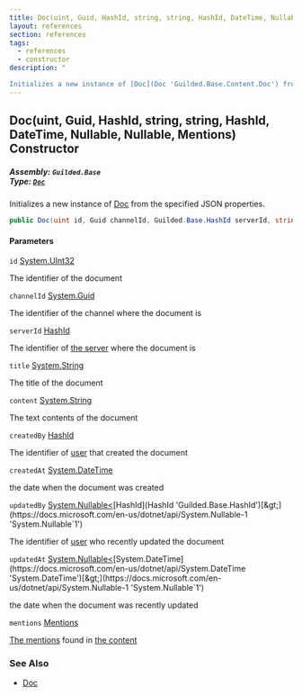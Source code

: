 ```yaml
---
title: Doc(uint, Guid, HashId, string, string, HashId, DateTime, Nullable<HashId>, Nullable<DateTime>, Mentions)
layout: references
section: references
tags:
  - references
  - constructor
description: "

Initializes a new instance of [Doc](Doc 'Guilded.Base.Content.Doc') from the specified JSON properties."
---
```


## Doc(uint, Guid, HashId, string, string, HashId, DateTime, Nullable<HashId>, Nullable<DateTime>, Mentions) Constructor
##### **Assembly:** `Guilded.Base`<br/>**Type:** [`Doc`](Doc 'Guilded.Base.Content.Doc')

Initializes a new instance of [Doc](Doc 'Guilded.Base.Content.Doc') from the specified JSON properties.

```csharp
public Doc(uint id, Guid channelId, Guilded.Base.HashId serverId, string title, string content, Guilded.Base.HashId createdBy, System.DateTime createdAt, System.Nullable<Guilded.Base.HashId> updatedBy=null, System.Nullable<System.DateTime> updatedAt=null, Guilded.Base.Content.Mentions? mentions=null);
```
#### Parameters

<a name='Guilded.Base.Content.Doc.Doc(uint,Guid,Guilded.Base.HashId,string,string,Guilded.Base.HashId,System.DateTime,System.Nullable_Guilded.Base.HashId_,System.Nullable_System.DateTime_,Guilded.Base.Content.Mentions).id'></a>

`id` [System.UInt32](https://docs.microsoft.com/en-us/dotnet/api/System.UInt32 'System.UInt32')

The identifier of the document

<a name='Guilded.Base.Content.Doc.Doc(uint,Guid,Guilded.Base.HashId,string,string,Guilded.Base.HashId,System.DateTime,System.Nullable_Guilded.Base.HashId_,System.Nullable_System.DateTime_,Guilded.Base.Content.Mentions).channelId'></a>

`channelId` [System.Guid](https://docs.microsoft.com/en-us/dotnet/api/System.Guid 'System.Guid')

The identifier of the channel where the document is

<a name='Guilded.Base.Content.Doc.Doc(uint,Guid,Guilded.Base.HashId,string,string,Guilded.Base.HashId,System.DateTime,System.Nullable_Guilded.Base.HashId_,System.Nullable_System.DateTime_,Guilded.Base.Content.Mentions).serverId'></a>

`serverId` [HashId](HashId 'Guilded.Base.HashId')

The identifier of [the server](Server 'Guilded.Base.Servers.Server') where the document is

<a name='Guilded.Base.Content.Doc.Doc(uint,Guid,Guilded.Base.HashId,string,string,Guilded.Base.HashId,System.DateTime,System.Nullable_Guilded.Base.HashId_,System.Nullable_System.DateTime_,Guilded.Base.Content.Mentions).title'></a>

`title` [System.String](https://docs.microsoft.com/en-us/dotnet/api/System.String 'System.String')

The title of the document

<a name='Guilded.Base.Content.Doc.Doc(uint,Guid,Guilded.Base.HashId,string,string,Guilded.Base.HashId,System.DateTime,System.Nullable_Guilded.Base.HashId_,System.Nullable_System.DateTime_,Guilded.Base.Content.Mentions).content'></a>

`content` [System.String](https://docs.microsoft.com/en-us/dotnet/api/System.String 'System.String')

The text contents of the document

<a name='Guilded.Base.Content.Doc.Doc(uint,Guid,Guilded.Base.HashId,string,string,Guilded.Base.HashId,System.DateTime,System.Nullable_Guilded.Base.HashId_,System.Nullable_System.DateTime_,Guilded.Base.Content.Mentions).createdBy'></a>

`createdBy` [HashId](HashId 'Guilded.Base.HashId')

The identifier of [user](User 'Guilded.Base.Users.User') that created the document

<a name='Guilded.Base.Content.Doc.Doc(uint,Guid,Guilded.Base.HashId,string,string,Guilded.Base.HashId,System.DateTime,System.Nullable_Guilded.Base.HashId_,System.Nullable_System.DateTime_,Guilded.Base.Content.Mentions).createdAt'></a>

`createdAt` [System.DateTime](https://docs.microsoft.com/en-us/dotnet/api/System.DateTime 'System.DateTime')

the date when the document was created

<a name='Guilded.Base.Content.Doc.Doc(uint,Guid,Guilded.Base.HashId,string,string,Guilded.Base.HashId,System.DateTime,System.Nullable_Guilded.Base.HashId_,System.Nullable_System.DateTime_,Guilded.Base.Content.Mentions).updatedBy'></a>

`updatedBy` [System.Nullable&lt;](https://docs.microsoft.com/en-us/dotnet/api/System.Nullable-1 'System.Nullable`1')[HashId](HashId 'Guilded.Base.HashId')[&gt;](https://docs.microsoft.com/en-us/dotnet/api/System.Nullable-1 'System.Nullable`1')

The identifier of [user](User 'Guilded.Base.Users.User') who recently updated the document

<a name='Guilded.Base.Content.Doc.Doc(uint,Guid,Guilded.Base.HashId,string,string,Guilded.Base.HashId,System.DateTime,System.Nullable_Guilded.Base.HashId_,System.Nullable_System.DateTime_,Guilded.Base.Content.Mentions).updatedAt'></a>

`updatedAt` [System.Nullable&lt;](https://docs.microsoft.com/en-us/dotnet/api/System.Nullable-1 'System.Nullable`1')[System.DateTime](https://docs.microsoft.com/en-us/dotnet/api/System.DateTime 'System.DateTime')[&gt;](https://docs.microsoft.com/en-us/dotnet/api/System.Nullable-1 'System.Nullable`1')

the date when the document was recently updated

<a name='Guilded.Base.Content.Doc.Doc(uint,Guid,Guilded.Base.HashId,string,string,Guilded.Base.HashId,System.DateTime,System.Nullable_Guilded.Base.HashId_,System.Nullable_System.DateTime_,Guilded.Base.Content.Mentions).mentions'></a>

`mentions` [Mentions](Mentions 'Guilded.Base.Content.Mentions')

[The mentions](Doc.Mentions 'Guilded.Base.Content.Doc.Mentions') found in [the content](TitledContent.Content 'Guilded.Base.Content.TitledContent.Content')

### See Also
- [Doc](Doc 'Guilded.Base.Content.Doc')